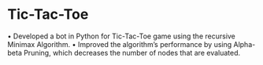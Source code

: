 # Tic-Tac-Toe
• Developed a bot in Python for Tic-Tac-Toe game using the recursive Minimax Algorithm.
• Improved the algorithm’s performance by using Alpha-beta Pruning, which decreases the number of nodes
that are evaluated.
